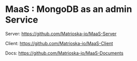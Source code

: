 # MaaS : MongoDB as an admin Service

Server: https://github.com/Matrioska-io/MaaS-Server

Client: https://github.com/Matrioska-io/MaaS-Client

Docs: https://github.com/Matrioska-io/MaaS-Documents
